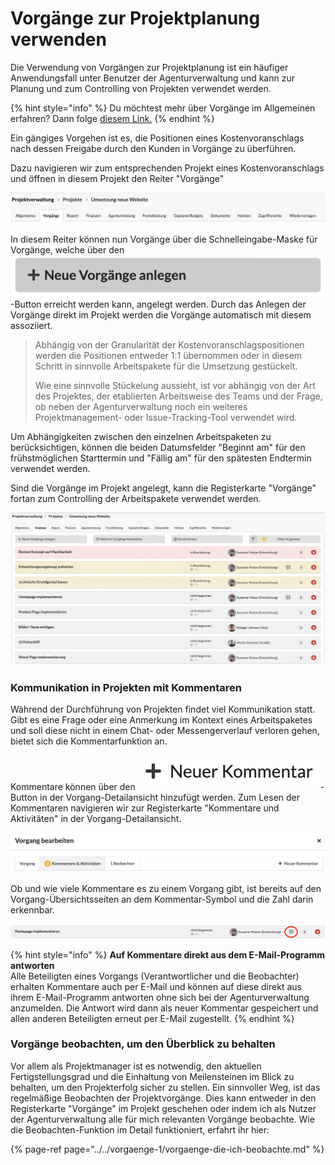 # Vorgänge zur Projektplanung verwenden

Die Verwendung von Vorgängen zur Projektplanung ist ein häufiger Anwendungsfall unter Benutzer der Agenturverwaltung und kann zur Planung und zum Controlling von Projekten verwendet werden.

{% hint style="info" %}
Du möchtest mehr über Vorgänge im Allgemeinen erfahren? Dann folge [diesem Link.](../../vorgaenge-1/)
{% endhint %}

Ein gängiges Vorgehen ist es, die Positionen eines Kostenvoranschlags nach dessen Freigabe durch den Kunden in Vorgänge zu überführen. 

Dazu navigieren wir zum entsprechenden Projekt eines Kostenvoranschlags und öffnen in diesem Projekt den Reiter "Vorgänge"

![](../../.gitbook/assets/bildschirmfoto-2019-12-05-um-15.18.35.png)

In diesem Reiter können nun Vorgänge über die Schnelleingabe-Maske für Vorgänge, welche über den ![](../../.gitbook/assets/bildschirmfoto-2019-12-05-um-15.21.01.png)-Button erreicht werden kann, angelegt werden. Durch das Anlegen der Vorgänge direkt im Projekt werden die Vorgänge automatisch mit diesem assoziiert.

> Abhängig von der Granularität der Kostenvoranschlagspositionen werden die Positionen entweder 1:1 übernommen oder in diesem Schritt in sinnvolle Arbeitspakete für die Umsetzung gestückelt. 
>
> Wie eine sinnvolle Stückelung aussieht, ist vor abhängig von der Art des Projektes, der etablierten Arbeitsweise des Teams und der Frage, ob neben der Agenturverwaltung noch ein weiteres Projektmanagement- oder Issue-Tracking-Tool verwendet wird.

Um Abhängigkeiten zwischen den einzelnen Arbeitspaketen zu berücksichtigen, können die beiden Datumsfelder "Beginnt am" für den frühstmöglichen Starttermin und "Fällig am" für den spätesten Endtermin verwendet werden.

Sind die Vorgänge im Projekt angelegt, kann die Registerkarte "Vorgänge" fortan zum Controlling der Arbeitspakete verwendet werden.

![](../../.gitbook/assets/bildschirmfoto-2019-12-05-um-15.27.27.png)

### Kommunikation in Projekten mit Kommentaren

Während der Durchführung von Projekten findet viel Kommunikation statt. Gibt es eine Frage oder eine Anmerkung im Kontext eines Arbeitspaketes und soll diese nicht in einem Chat- oder Messengerverlauf verloren gehen, bietet sich die Kommentarfunktion an.

Kommentare können über den ![](../../.gitbook/assets/bildschirmfoto-2019-12-05-um-15.32.39.png)-Button in der Vorgang-Detailansicht hinzufügt werden. Zum Lesen der Kommentaren navigieren wir zur Registerkarte "Kommentare und Aktivitäten" in der Vorgang-Detailansicht.

![](../../.gitbook/assets/bildschirmfoto-2019-12-05-um-15.31.58.png)

Ob und wie viele Kommentare es zu einem Vorgang gibt, ist bereits auf den Vorgang-Übersichtsseiten an dem Kommentar-Symbol und die Zahl darin erkennbar.

![](../../.gitbook/assets/bildschirmfoto-2019-12-05-um-15.35.15.png)

{% hint style="info" %}
**Auf Kommentare direkt aus dem E-Mail-Programm antworten**  
Alle Beteiligten eines Vorgangs \(Verantwortlicher und die Beobachter\) erhalten Kommentare auch per E-Mail und können auf diese direkt aus ihrem E-Mail-Programm antworten ohne sich bei der Agenturverwaltung anzumelden. Die Antwort wird dann als neuer Kommentar gespeichert und allen anderen Beteiligten erneut per E-Mail zugestellt.
{% endhint %}

### Vorgänge beobachten, um den Überblick zu behalten

Vor allem als Projektmanager ist es notwendig, den aktuellen Fertigstellungsgrad und die Einhaltung von Meilensteinen im Blick zu behalten, um den Projekterfolg sicher zu stellen. Ein sinnvoller Weg, ist das regelmäßige Beobachten der Projektvorgänge. Dies kann entweder in den Registerkarte "Vorgänge" im Projekt geschehen oder indem ich als Nutzer der Agenturverwaltung alle für mich relevanten Vorgänge beobachte. Wie die Beobachten-Funktion im Detail funktioniert, erfahrt ihr hier:

{% page-ref page="../../vorgaenge-1/vorgaenge-die-ich-beobachte.md" %}



